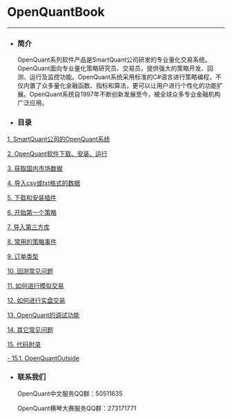 # OpenQuantBook

---

* ### 简介

  OpenQuant系列软件产品是SmartQuant公司研发的专业量化交易系统。OpenQuant面向专业量化策略研究员、交易员，提供强大的策略开发、回测、运行及监控功能。OpenQuant系统采用标准的C\#语言进行策略编程，不仅内置了众多量化金融函数、指标和算法，更可以让用户进行个性化的功能扩展。OpenQuant系统自1997年不断创新发展至今，被全球众多专业金融机构广泛应用。

* ### 目录

 [1. SmartQuant公司的OpenQuant系统](whats_the_smartquant_or_openquant.md)

 [2. OpenQuant软件下载、安装、运行](installing.md)

 [3. 获取国内市场数据](domestic_market_data.md)

 [4. 导入csv或txt格式的数据](domestic_market_data_csv.md)

 [5. 下载和安装插件](install_plugins.md)

 [6. 开始第一个策略](first_strategy.md)

 [7. 导入第三方库](import_third_party_lib.md)

 [8. 常用的策略事件](common_strategy_event.md)

 [9. 订单类型](order_type.md)

 [10. 回测常见问题](back_test.md)

 [11. 如何进行模拟交易](simulated_trading.md)

 [12. 如何进行实盘交易](realtime_trading.md)

 [13. OpenQuant的调试功能](debug_function.md)

 [14. 其它常见问题](common_question.md)

 [15. 代码附录](appendix_source_code.md)

  [- 15.1. OpenQuantOutside](source_code_OpenQuantOutside.md)

* ### 联系我们

  OpenQuant中文服务QQ群：50511635

  OpenQuant横琴大赛服务QQ群：273171771



